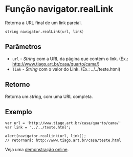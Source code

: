 # Função navigator.realLink

Retorna a URL final de um link parcial.

    string navigator.realLink(url, link)
    
    
## Parâmetros
* ```url``` - _String_ com a URL da página que contém o link. (Ex.: http://www.tiago.art.br/casa/quarto/cama/)
* ```link``` - _String_ com o valor do Link. (Ex.: ../../teste.html) 

## Retorno
Retorna um _string_, com uma URL completa.

## Exemplo
    
    var url = 'http://www.tiago.art.br/casa/quarto/cama/'
    var link = '../../teste.html';

    alert(navigator.realLink(url, link));
    // retornará: http://www.tiago.art.br/casa/teste.html

Veja uma [demonstração online](https://jsfiddle.net/73mdssnb/2/).
